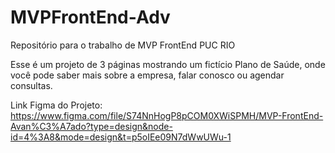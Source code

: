 # MVPFrontEnd-Adv
Repositório para o trabalho de MVP FrontEnd PUC RIO

Esse é um projeto de 3 páginas mostrando um fictício Plano de Saúde, onde você pode saber mais sobre a empresa, falar conosco ou agendar consultas.

Link Figma do Projeto: https://www.figma.com/file/S74NnHogP8pCOM0XWiSPMH/MVP-FrontEnd-Avan%C3%A7ado?type=design&node-id=4%3A8&mode=design&t=p5oIEe09N7dWwUWu-1
